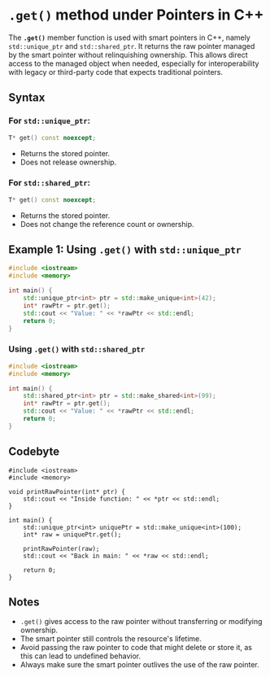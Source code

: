 # `.get()` method under Pointers in C++

The **`.get()`** member function is used with smart pointers in C++, namely `std::unique_ptr` and `std::shared_ptr`. It returns the raw pointer managed by the smart pointer without relinquishing ownership. This allows direct access to the managed object when needed, especially for interoperability with legacy or third-party code that expects traditional pointers.

## Syntax

### For `std::unique_ptr`:

```cpp
T* get() const noexcept;
```

- Returns the stored pointer.
- Does not release ownership.

### For `std::shared_ptr`:

```cpp
T* get() const noexcept;
```

- Returns the stored pointer.
- Does not change the reference count or ownership.

## Example 1: Using `.get()` with `std::unique_ptr`

```cpp
#include <iostream>
#include <memory>

int main() {
    std::unique_ptr<int> ptr = std::make_unique<int>(42);
    int* rawPtr = ptr.get();
    std::cout << "Value: " << *rawPtr << std::endl;
    return 0;
}
```

### Using `.get()` with `std::shared_ptr`

```cpp
#include <iostream>
#include <memory>

int main() {
    std::shared_ptr<int> ptr = std::make_shared<int>(99);
    int* rawPtr = ptr.get();
    std::cout << "Value: " << *rawPtr << std::endl;
    return 0;
}
```

## Codebyte

```codebyte/cpp
#include <iostream>
#include <memory>

void printRawPointer(int* ptr) {
    std::cout << "Inside function: " << *ptr << std::endl;
}

int main() {
    std::unique_ptr<int> uniquePtr = std::make_unique<int>(100);
    int* raw = uniquePtr.get();

    printRawPointer(raw);
    std::cout << "Back in main: " << *raw << std::endl;

    return 0;
}
```

## Notes

- `.get()` gives access to the raw pointer without transferring or modifying ownership.
- The smart pointer still controls the resource's lifetime.
- Avoid passing the raw pointer to code that might delete or store it, as this can lead to undefined behavior.
- Always make sure the smart pointer outlives the use of the raw pointer.
